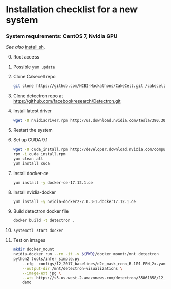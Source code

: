 # Installation checklist for a new system
### System requirements: CentOS 7, Nvidia GPU

_See also_ [install.sh](install.sh).

0. Root access
1. Possible `yum update`
2. Clone Cakecell repo
    ```bash
    git clone https://github.com/NCBI-Hackathons/CakeCell.git /cakecell
    ```
3. Clone detectron repo at https://github.com/facebookresearch/Detectron.git
4. Install latest driver

    ```bash
    wget -O nvidiadriver.rpm http://us.download.nvidia.com/tesla/390.30/nvidia-diag-driver-local-repo-rhel7-390.30-1.0-1.x86_64.rpm
    ```
5. Restart the system
6. Set up CUDA 9.1
    ```bash
    wget -O cuda_install.rpm http://developer.download.nvidia.com/compute/cuda/repos/rhel7/x86_64/cuda-repo-rhel7-9.1.85-1.x86_64.rpm
    rpm -i cuda_install.rpm
    yum clean all
    yum install cuda
    ```
7. Install docker-ce
    ```bash
    yum install -y docker-ce-17.12.1.ce
    ```

8. Install nvidia-docker
    ```bash
    yum install -y nvidia-docker2-2.0.3-1.docker17.12.1.ce
    ```


9. Build detectron docker file
    ```bash
    docker build -t detectron .
    ```


10. `systemctl start docker`
11. Test on images

    ```bash
    mkdir docker_mount
    nvidia-docker run --rm -it -v ${PWD}/docker_mount:/mnt detectron
    python2 tools/infer_simple.py
        --cfg  configs/12_2017_baselines/e2e_mask_rcnn_R-101-FPN_2x.yaml \
        --output-dir /mnt/detectron-visualizations \
        --image-ext jpg \
        --wts https://s3-us-west-2.amazonaws.com/detectron/35861858/12_2017_baselines/e2e_mask_rcnn_R-101-FPN_2x.yaml.02_32_51.SgT4y1cO/output/train/coco_2014_train:coco_2014_valminusminival/generalized_rcnn/model_final.pkl
        demo
    ```
